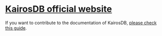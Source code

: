 # [KairosDB official website](http://www.kairosdb.org)

If you want to contribute to the documentation of KairosDB, [please check this guide](https://github.com/kairosdb/kairosdb/wiki/Contribute:-Documentation).
